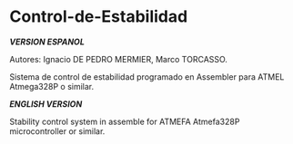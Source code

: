 # Control-de-Estabilidad

***VERSION ESPANOL***

Autores: Ignacio DE PEDRO MERMIER, Marco TORCASSO.

Sistema de control de estabilidad programado en Assembler para ATMEL Atmega328P o similar.

***ENGLISH VERSION***

Stability control system in assemble for ATMEFA Atmefa328P microcontroller or similar.

